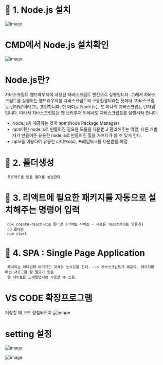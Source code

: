 # 💛 1. Node.js 설치
![image](https://github.com/YENAZIGMINA/react_basic/assets/129706758/108c7e15-b139-4bb0-bae5-39f926731da7)
# CMD에서 Node.js 설치확인
![image](https://github.com/YENAZIGMINA/react_basic/assets/129706758/34b027a0-971d-4596-80f7-bb311498b0c8)


# Node.js란?
  자바스크립트 웹브라우저에 내장된 자바스크립트 엔진으로 실행됩니다. 그래서 자바스크립트를 실행하는 웹브라우저를 자바스크립트의 구동환경이라는 뜻에서 '자바스크립트 런타임'이라고도 표현합니다.
  한 마디로 Node.js는 또 하나의 자바스크립트 런타임입니다. 따라서 자바스크립트는 웹 브라우저 외에서도 자바스크립트를 실행시켜 줍니다.

  * Node.js가 제공하는 것이 npm(Node Package Manager)
  * npm이란 node.js로 만들어진 필요한 모듈을 다운받고 관리해주는 역할, 다른 개발자가 만들어준 유용한 node.js로 만들어진 툴을 가져다가 쓸 수 있게 한다.
  * npm을 이용하여 유용한 라이브러리, 프레임워크를 다운받을 예정


# 💛 2. 폴더생성
     프로젝트를 만들 폴더를 생성한다
# 💛 3. 리액트에 필요한 패키지를 자동으로 설치해주는 명령어 입력
     npx create-react-app 폴더명 (리액트 사이트 - 새로운 react사이트 만들기)
     cd 폴더명
     npm start
# 💛 4. SPA : Single Page Application
     페이지는 하나인데 여러개인 것처럼 눈속임을 한다. --> 자바스크립트가 해준다. 페이지를 매번 새로고침 할 필요가 없음. 
     웹 사이트를 모바일앱처럼 사용할 수 있음.

# VS CODE 확장프로그램
  저장할 때 코드 정렬되도록
![image](https://github.com/YENAZIGMINA/react_basic/assets/129706758/0a61a5d2-2b1a-49a9-8c1b-a63f62e13800)

# setting 설정
![image](https://github.com/YENAZIGMINA/react_basic/assets/129706758/20a90c2f-536a-451d-8709-e776e7d2ba4c)

![image](https://github.com/YENAZIGMINA/react_basic/assets/129706758/26b2592a-9ce2-46bd-854e-a007600a49d1)
